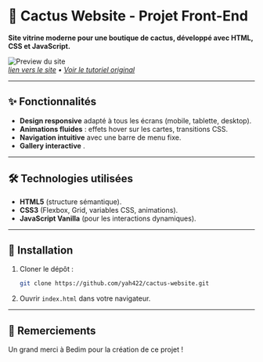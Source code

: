 # 🌵 Cactus Website - Projet Front-End  
**Site vitrine moderne pour une boutique de cactus, développé avec HTML, CSS et JavaScript.**  

![Preview du site](https://github.com/user-attachments/assets/8d7eed18-98e9-4085-9ed6-72b13de6b892)  
*[lien vers le site](https://cactus-websitedp.vercel.app/) • [Voir le tutoriel original](https://www.youtube.com/watch?v=x9pm31GVduo)*  

---

## ✨ Fonctionnalités  
- **Design responsive** adapté à tous les écrans (mobile, tablette, desktop).  
- **Animations fluides** : effets hover sur les cartes, transitions CSS.  
- **Navigation intuitive** avec une barre de menu fixe.  
- **Gallery interactive** .  

---

## 🛠️ Technologies utilisées  
- **HTML5** (structure sémantique).  
- **CSS3** (Flexbox, Grid, variables CSS, animations).  
- **JavaScript Vanilla** (pour les interactions dynamiques).  

---

## 🚀 Installation  
1. Cloner le dépôt :  
   ```bash  
   git clone https://github.com/yah422/cactus-website.git  
   ```  
2. Ouvrir `index.html` dans votre navigateur.  

---

## 🙌 Remerciements  
Un grand merci à Bedim pour la création de ce projet !  
